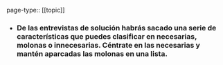 page-type:: [[topic]]
- ### De las entrevistas de solución habrás sacado una serie de características que puedes clasificar en necesarias, molonas o innecesarias. Céntrate en las necesarias y mantén aparcadas las molonas en una lista.



